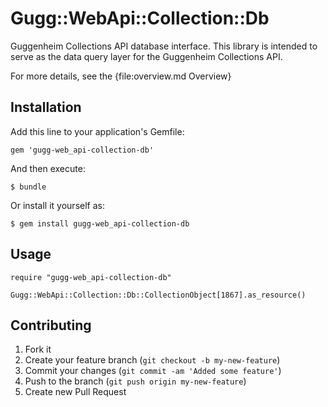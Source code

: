 # Gugg::WebApi::Collection::Db

Guggenheim Collections API database interface. This library is intended to 
serve as the data query layer for the Guggenheim Collections API. 

For more details, see the {file:overview.md Overview}

## Installation

Add this line to your application's Gemfile:

    gem 'gugg-web_api-collection-db'

And then execute:

    $ bundle

Or install it yourself as:

    $ gem install gugg-web_api-collection-db

## Usage

    require "gugg-web_api-collection-db"

    Gugg::WebApi::Collection::Db::CollectionObject[1867].as_resource()

## Contributing

1. Fork it
2. Create your feature branch (`git checkout -b my-new-feature`)
3. Commit your changes (`git commit -am 'Added some feature'`)
4. Push to the branch (`git push origin my-new-feature`)
5. Create new Pull Request
